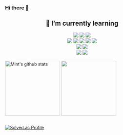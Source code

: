### Hi there 👋

<!--
**Soobin-Park/Soobin-Park** is a ✨ _special_ ✨ repository because its `README.md` (this file) appears on your GitHub profile.

Here are some ideas to get you started:

- 🔭 I’m currently working on ...
- 🌱 I’m currently learning ...
- 👯 I’m looking to collaborate on ...
- 🤔 I’m looking for help with ...
- 💬 Ask me about ...
- 📫 How to reach me: ...
- 😄 Pronouns: ...
- ⚡ Fun fact: ...
-->

<div align=center><h2>🌱 I’m currently learning </h2></div>

<div align = center>
  <img src="https://img.shields.io/badge/java-007396?style=for-the-badge&logo=java&logoColor=white">   
  <img src="https://img.shields.io/badge/Python-3776AB?style=for-the-badge&logo=Python&logoColor=white">
  <img src="https://img.shields.io/badge/MySQL-4479A1?style=for-the-badge&logo=MySQL&logoColor=white">
  <br>
  
  <img src="https://img.shields.io/badge/html5-E34F26?style=for-the-badge&logo=html5&logoColor=white"> 
  <img src="https://img.shields.io/badge/css-1572B6?style=for-the-badge&logo=css3&logoColor=white"> 
  <img src="https://img.shields.io/badge/javascript-F7DF1E?style=for-the-badge&logo=javascript&logoColor=black"> 
  <img src="https://img.shields.io/badge/Vue.js-4FC08D?style=for-the-badge&logo=Vue.js&logoColor=white">
  <img src="https://img.shields.io/badge/Kotlin-7F52FF?style=for-the-badge&logo=Kotlin&logoColor=white">
  <br>

  <img src="https://img.shields.io/badge/Spring-6DB33F?style=for-the-badge&logo=Spring&logoColor=white">
  <img src="https://img.shields.io/badge/SpringBoot-6DB33F?style=for-the-badge&logo=SpringBoot&logoColor=white">

  <br>

  <img src="https://img.shields.io/badge/bootstrap-7952B3?style=for-the-badge&logo=bootstrap&logoColor=white">
  <img src="https://img.shields.io/badge/git-F05032?style=for-the-badge&logo=git&logoColor=white">
  <br>
</div>

<br>

<div>
<!-- github stat 표시 -->
  <img align="center" height="180em" src="https://github-readme-stats.vercel.app/api?username=Soobin-Park&repo=github-readme-stats&show_icons=true&include_all_commits=true&theme=radical&hide_border=true&count_private=True" alt="Mint's github stats" />
<!-- 언어 사용량 -->
  <img align="center" height="180em" src="https://github-readme-stats.vercel.app/api/top-langs/?username=Soobin-Park&repo=convoychat&layout=compact&theme=onedark&hide_border=true&count_private=true" />
</div> 

<br>

<!-- solved.ac 표시 -->
[![Solved.ac Profile](http://mazassumnida.wtf/api/generate_badge?boj=jr2165)](https://solved.ac/jr2165)
